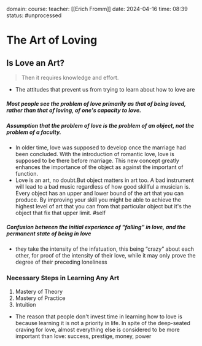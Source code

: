 domain: 
course:
teacher: [[Erich Fromm]]
date: 2024-04-16
time: 08:39
status: #unprocessed

# The Art of Loving

## Is Love an Art?
> Then it requires knowledge and effort.

- The attitudes that prevent us from trying to learn about how to love are
##### Most people see the problem of love primarily as that of being loved, rather than that of loving, of one's capacity to love.
##### Assumption that the problem of love is the problem of an object, not the problem of a faculty.
- In older time, love was supposed to develop once the marriage had been concluded. With the introduction of romantic love, love is supposed to be there before marriage. This new concept greatly enhances the importance of the object as against the important of function.
- Love is an art, no doubt.But object matters in art too. A bad instrument will lead to a bad music regardless of how good skillful a  musician is. Every object has an upper and lower bound of the art that you can produce. By improving your skill you might be able to achieve the highest level of art that you can from that particular object but it's the object that fix that upper limit. #self
##### Confusion between the initial experience of "falling" in love, and the permanent state of being in love
-  they take the intensity of the infatuation, this being “crazy” about each other, for proof of the intensity of their love, while it may only prove the degree of their preceding loneliness

### Necessary Steps in Learning Any Art
1. Mastery of Theory
2. Mastery of Practice
3. Intuition

- The reason that people don't invest time in learning how to love is because learning it is not a priority in life. In spite of the deep-seated craving for love, almost everything else is considered to be more important than love: success, prestige, money, power